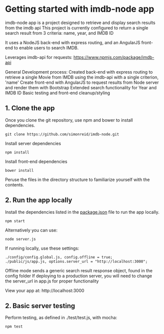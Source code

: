 
# Getting started with imdb-node app
imdb-node app is a project designed to retrieve and display search results from the imdb api
This project is currently configured to return a single search result from 3 criteria: name, year, and IMDB ID

It uses a NodeJS back-end with express routing, and an AngularJS front-end to enable users to search IMDB.

Leverages imdb-api for requests:
https://www.npmjs.com/package/imdb-api

General Development process:
Created back-end with express routing to retrieve a single Movie from IMDB using the imdb-api with a single criterion, 'name'
Create front-end with AngularJS to request results from Node server and render them with Bootstrap
Extended search functionality for Year and IMDB ID
Basic testing and front-end cleanup/styling

## 1. Clone the app

Once you clone the git repository, use npm and bower to install dependencies.
  ```
  git clone https://github.com/simonreid/imdb-node.git
  ```

Install server dependencies
  ```
  npm install
  ```

Install front-end dependencies
  ```
  bower install
  ```

  Peruse the files in the directory structure to familiarize yourself with the contents.

## 2. Run the app locally

Install the dependencies listed in the [package.json](https://docs.npmjs.com/files/package.json) file to run the app locally.  
  ```
  npm start
  ```

Alternatively you can use:
  ```
  node server.js
  ```

If running locally, use these settings:
  ```
  ./config/config.global.js, config.offline = true;
  ./public/js/app.js, options.server_url = "http://localhost:3000";
  ```

Offline mode sends a generic search result response object, found in the config folder
If deploying to a production server, you will need to change the server_url in app.js for proper functionality

View your app at: http://localhost:3000

## 2. Basic server testing

Perform testing, as defined in ./test/test.js, with mocha:
  ```
  npm test
  ```
